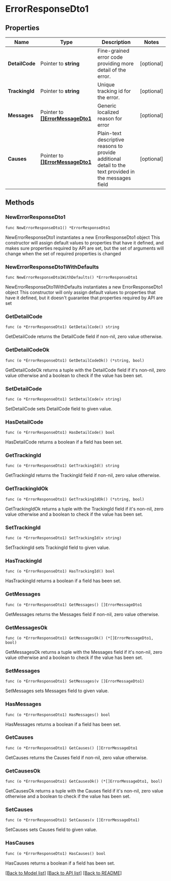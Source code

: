 # ErrorResponseDto1

## Properties

Name | Type | Description | Notes
------------ | ------------- | ------------- | -------------
**DetailCode** | Pointer to **string** | Fine-grained error code providing more detail of the error. | [optional] 
**TrackingId** | Pointer to **string** | Unique tracking id for the error. | [optional] 
**Messages** | Pointer to [**[]ErrorMessageDto1**](ErrorMessageDto1.md) | Generic localized reason for error | [optional] 
**Causes** | Pointer to [**[]ErrorMessageDto1**](ErrorMessageDto1.md) | Plain-text descriptive reasons to provide additional detail to the text provided in the messages field | [optional] 

## Methods

### NewErrorResponseDto1

`func NewErrorResponseDto1() *ErrorResponseDto1`

NewErrorResponseDto1 instantiates a new ErrorResponseDto1 object
This constructor will assign default values to properties that have it defined,
and makes sure properties required by API are set, but the set of arguments
will change when the set of required properties is changed

### NewErrorResponseDto1WithDefaults

`func NewErrorResponseDto1WithDefaults() *ErrorResponseDto1`

NewErrorResponseDto1WithDefaults instantiates a new ErrorResponseDto1 object
This constructor will only assign default values to properties that have it defined,
but it doesn't guarantee that properties required by API are set

### GetDetailCode

`func (o *ErrorResponseDto1) GetDetailCode() string`

GetDetailCode returns the DetailCode field if non-nil, zero value otherwise.

### GetDetailCodeOk

`func (o *ErrorResponseDto1) GetDetailCodeOk() (*string, bool)`

GetDetailCodeOk returns a tuple with the DetailCode field if it's non-nil, zero value otherwise
and a boolean to check if the value has been set.

### SetDetailCode

`func (o *ErrorResponseDto1) SetDetailCode(v string)`

SetDetailCode sets DetailCode field to given value.

### HasDetailCode

`func (o *ErrorResponseDto1) HasDetailCode() bool`

HasDetailCode returns a boolean if a field has been set.

### GetTrackingId

`func (o *ErrorResponseDto1) GetTrackingId() string`

GetTrackingId returns the TrackingId field if non-nil, zero value otherwise.

### GetTrackingIdOk

`func (o *ErrorResponseDto1) GetTrackingIdOk() (*string, bool)`

GetTrackingIdOk returns a tuple with the TrackingId field if it's non-nil, zero value otherwise
and a boolean to check if the value has been set.

### SetTrackingId

`func (o *ErrorResponseDto1) SetTrackingId(v string)`

SetTrackingId sets TrackingId field to given value.

### HasTrackingId

`func (o *ErrorResponseDto1) HasTrackingId() bool`

HasTrackingId returns a boolean if a field has been set.

### GetMessages

`func (o *ErrorResponseDto1) GetMessages() []ErrorMessageDto1`

GetMessages returns the Messages field if non-nil, zero value otherwise.

### GetMessagesOk

`func (o *ErrorResponseDto1) GetMessagesOk() (*[]ErrorMessageDto1, bool)`

GetMessagesOk returns a tuple with the Messages field if it's non-nil, zero value otherwise
and a boolean to check if the value has been set.

### SetMessages

`func (o *ErrorResponseDto1) SetMessages(v []ErrorMessageDto1)`

SetMessages sets Messages field to given value.

### HasMessages

`func (o *ErrorResponseDto1) HasMessages() bool`

HasMessages returns a boolean if a field has been set.

### GetCauses

`func (o *ErrorResponseDto1) GetCauses() []ErrorMessageDto1`

GetCauses returns the Causes field if non-nil, zero value otherwise.

### GetCausesOk

`func (o *ErrorResponseDto1) GetCausesOk() (*[]ErrorMessageDto1, bool)`

GetCausesOk returns a tuple with the Causes field if it's non-nil, zero value otherwise
and a boolean to check if the value has been set.

### SetCauses

`func (o *ErrorResponseDto1) SetCauses(v []ErrorMessageDto1)`

SetCauses sets Causes field to given value.

### HasCauses

`func (o *ErrorResponseDto1) HasCauses() bool`

HasCauses returns a boolean if a field has been set.


[[Back to Model list]](../README.md#documentation-for-models) [[Back to API list]](../README.md#documentation-for-api-endpoints) [[Back to README]](../README.md)


